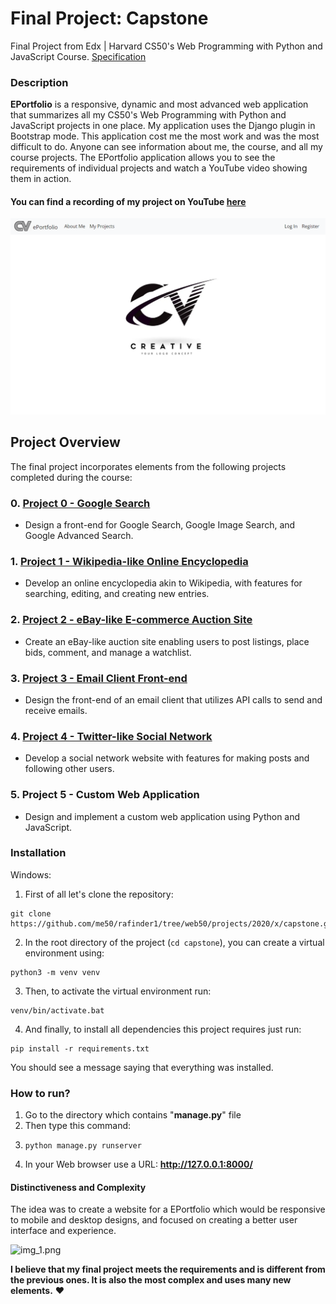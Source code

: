 # Final Project: Capstone

Final Project from Edx | Harvard CS50's Web Programming with Python and JavaScript Course. 
[Specification](https://cs50.harvard.edu/web/2020/projects/final/capstone/)

### Description

__EPortfolio__ is a responsive, dynamic and most advanced web application that summarizes all my CS50's Web Programming 
with Python and JavaScript projects in one place. My application uses the Django plugin in Bootstrap mode. 
This application cost me the most work and was the most difficult to do. Anyone can see information about me, the course, 
and all my course projects. The EPortfolio application allows you to see the requirements of individual projects 
and watch a YouTube video showing them in action.


#### You can find a recording of my project on YouTube [here](https://youtu.be/YHsZMq5X5Dg)

![img.png](img/img.png)

## Project Overview

The final project incorporates elements from the following projects completed during the course:

### 0. [Project 0 - Google Search](https://github.com/rafinder1/search)
   - Design a front-end for Google Search, Google Image Search, and Google Advanced Search.

### 1. [Project 1 - Wikipedia-like Online Encyclopedia](https://github.com/rafinder1/wiki)
   - Develop an online encyclopedia akin to Wikipedia, with features for searching, editing, and creating new entries.

### 2. [Project 2 - eBay-like E-commerce Auction Site](https://github.com/rafinder1/commerce)
   - Create an eBay-like auction site enabling users to post listings, place bids, comment, and manage a watchlist.

### 3. [Project 3 - Email Client Front-end](https://github.com/rafinder1/mail)
   - Design the front-end of an email client that utilizes API calls to send and receive emails.

### 4. [Project 4 - Twitter-like Social Network](https://github.com/rafinder1/network)
   - Develop a social network website with features for making posts and following other users.

### 5. Project 5 - Custom Web Application
   - Design and implement a custom web application using Python and JavaScript.

### Installation
Windows:
1. First of all let's clone the repository:

```shell
git clone https://github.com/me50/rafinder1/tree/web50/projects/2020/x/capstone.git
```

2. In the root directory of the project (`cd capstone`), you can create a virtual environment using:

```shell
python3 -m venv venv
```

3. Then, to activate the virtual environment run:

```shell
venv/bin/activate.bat
```

4. And finally, to install all dependencies this project requires just run:

```shell
pip install -r requirements.txt
```

You should see a message saying that everything was installed.


### How to run? 
1. Go to the directory which contains "__manage.py__" file
2. Then type this command: 
3. ```shell
   python manage.py runserver
   ```
3. In your Web browser use a URL: __http://127.0.0.1:8000/__


#### Distinctiveness and Complexity
The idea was to create a website for a EPortfolio which would be responsive to mobile and desktop designs, 
and focused on creating a better user interface and experience.

![img_1.png](img/img_1.png)

__I believe that my final project meets the requirements and is different from the previous ones.
It is also the most complex and uses many new elements.__ ❤️
